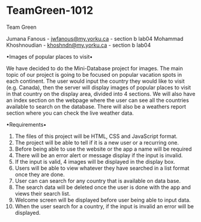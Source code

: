# TeamGreen-1012
Team Green


Jumana Fanous - jwfanous@my.yorku.ca - section b lab04
Mohammad Khoshnoudian - khoshndn@my.yorku.ca - section b lab04


•Images of popular places to visit•


We have decided to do the Mini-Database project for images. The main topic of our project is going to be focused on popular vacation spots in each continent. The user would input the country they would like to visit (e.g. Canada), then the server will display images of popular places to visit in that country on the display area, divided into 4 sections. We will also have an index section on the webpage where the user can see all the countries available to search on the database. There will also be a weathers report section where you can check the live weather data.


•Requirements•

1.	The files of this project will be HTML, CSS and JavaScript format.
2.	The project will be able to tell if it is a new user or a recurring one.
3.	Before being able to use the website or the app a name will be required
4.	There will be an error alert or message display if the input is invalid.
5.	If the input is valid, 4 images will be displayed in the display box.
6.	Users will be able to view whatever they have searched in a list format once they are done.
7.	User can can search for any country that is available on data base.
8.	The search data will be deleted once the user is done with the app and views their search list.
9.	Welcome screen will be displayed before user being able to input data.
10.	When the user search for a country, if the input is invalid an error will be displayed.

